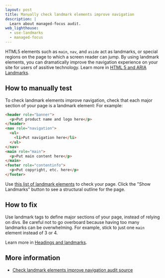 ```yaml
---
layout: post
title: Manually check landmark elements improve navigation
description: |
  Learn about managed-focus audit.
web_lighthouse:
  - use-landmarks
  - managed-focus
---
```


HTML5 elements such as `main`, `nav`, and `aside` act as landmarks,
or special regions on the page to which a screen reader can jump.
By using landmark elements,
you can dramatically improve the navigation experience on your site
for users of assitive technology.
Learn more in
[HTML 5 and ARIA Landmarks](https://dequeuniversity.com/assets/html/jquery-summit/html5/slides/landmarks.html).

## How to manually test

To check landmark elements improve navigation,
check that each major section of your page is a landmark element:
For example:

```html
<header role="banner">
  <p>Put product name and logo here</p>
</header>
<nav role="navigation">
  <ul>
    <li>Put navigation here</li>
  </ul>
</nav>
<main role="main">
  <p>Put main content here</p>
</main>
<footer role="contentinfo">
  <p>Put copyright, etc. here</p>
</footer>
```

Use [this list of landmark  elements](https://www.w3.org/TR/2017/NOTE-wai-aria-practices-1.1-20171214/examples/landmarks/HTML5.html) to check your page.
Click the "Show Landmarks" button to see a structural outline for the page.

## How to fix

Use landmark tags to define major sections of your page,
instead of relying on divs.
Be careful not to go overboard because having too many landmarks can be overwhelming.
For example, stick to just one `main` element instead of 3 or 4.

Learn more in [Headings and landmarks](/headings-and-landmarks).

## More information

- [Check landmark elements improve navigation audit source](https://github.com/GoogleChrome/lighthouse/blob/ecd10efc8230f6f772e672cd4b05e8fbc8a3112d/lighthouse-core/audits/accessibility/manual/use-landmarks.js)